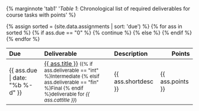 {% marginnote 'tab1' '*Table 1*: Chronological list of required deliverables for course tasks with points' %}

<table>
  <thead>
  <tr>
    <th style="text-align:left">
      <strong>Due</strong>
    </th>
    <th style="text-align:left">
      <strong>Deliverable</strong>
    </th>
    <th style="text-align:left">
      <strong>Description</strong>
    </td>
    <th style="text-align:right">
      <strong>Points</strong>
    </th>
  </tr>
  </thead>
  <tbody>
  {% assign sorted = (site.data.assignments | sort: 'due') %}
  {% for ass in sorted %}
  {% if ass.due == "0" %}
    {% continue %}
  {% else %}
  <tr>
    <td>{{ ass.due | date: "%b&nbsp;%-d" }}</td>
    <td><a href="/assignments/chronological#{{ ass.title | slugify }}">{{ ass.title }}</a> <small>({% if ass.deliverable == "int" %}Intermediate {% elsif ass.deliverable == "fin" %}Final {% endif %}deliverable for <i>{{ ass.cattitle }}</i>)</small></td>
    <td>{{ ass.shortdesc }}</td>
    <td>{{ ass.points }}</td>
  </tr> 
  {% endif %}
  {% endfor %}      
  </tbody>
</table>